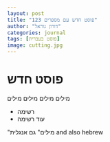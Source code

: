 ```yaml
---
layout: post
title: "פוסט חדש עם מספרים 123"
author: "דורון גוראל"
categories: journal
tags: [פוסט בעברית]
image: cutting.jpg
---
```

# פוסט חדש
מילים מילים מילים מילים
- רשימה
- עוד רשימה

"מילים"
גם אנגלית and also hebrew
